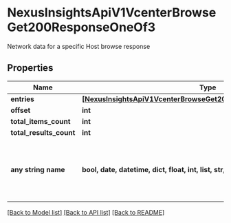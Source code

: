 # NexusInsightsApiV1VcenterBrowseGet200ResponseOneOf3

Network data for a specific Host browse response

## Properties
Name | Type | Description | Notes
------------ | ------------- | ------------- | -------------
**entries** | [**[NexusInsightsApiV1VcenterBrowseGet200ResponseOneOf2EntriesInner]**](NexusInsightsApiV1VcenterBrowseGet200ResponseOneOf2EntriesInner.md) |  | [optional] 
**offset** | **int** |  | [optional] 
**total_items_count** | **int** |  | [optional] 
**total_results_count** | **int** |  | [optional] 
**any string name** | **bool, date, datetime, dict, float, int, list, str, none_type** | any string name can be used but the value must be the correct type | [optional]

[[Back to Model list]](../README.md#documentation-for-models) [[Back to API list]](../README.md#documentation-for-api-endpoints) [[Back to README]](../README.md)


